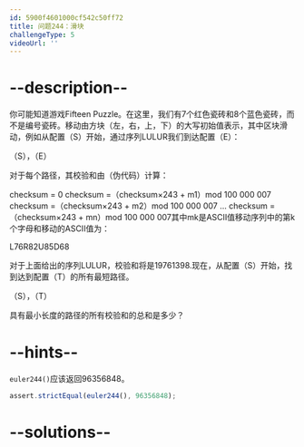 ```yaml
---
id: 5900f4601000cf542c50ff72
title: 问题244：滑块
challengeType: 5
videoUrl: ''
---
```


# --description--

你可能知道游戏Fifteen Puzzle。在这里，我们有7个红色瓷砖和8个蓝色瓷砖，而不是编号瓷砖。移动由方块（左，右，上，下）的大写初始值表示，其中区块滑动，例如从配置（S）开始，通过序列LULUR我们到达配置（E）：

（S），（E）

对于每个路径，其校验和由（伪代码）计算：

checksum = 0 checksum =（checksum×243 + m1）mod 100 000 007 checksum =（checksum×243 + m2）mod 100 000 007 ... checksum =（checksum×243 + mn）mod 100 000 007其中mk是ASCII值移动序列中的第k个字母和移动的ASCII值为：

L76R82U85D68

对于上面给出的序列LULUR，校验和将是19761398.现在，从配置（S）开始，找到达到配置（T）的所有最短路径。

（S），（T）

具有最小长度的路径的所有校验和的总和是多少？

# --hints--

`euler244()`应该返回96356848。

```js
assert.strictEqual(euler244(), 96356848);
```

# --solutions--

